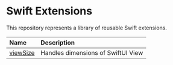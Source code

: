 # Swift Extensions

This repository represents a library of reusable Swift extensions.

| Name                            | Description                        |
| :------------------------------ | :--------------------------------- |
| [viewSize](/viewSize/README.md) | Handles dimensions of SwiftUI View |